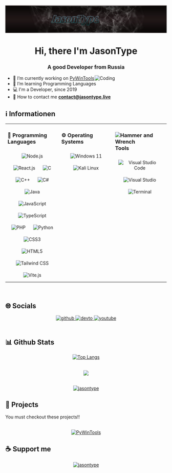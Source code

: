 <img align="center" src="img/banner.png" alt="Banner" />
<h1 align="center">Hi, there I'm JasonType</h1>
<h3 align="center"> A good Developer from Russia </h3>
<img align="right" alt="Coding" width="225" src="https://i.pinimg.com/originals/2a/53/65/2a53651a35816f499270d8275fd5318f.gif" />

- 📝 I’m currently working on [PyWinTools](https://github.com/JasonType/PyWinTools)
- 📖 I’m learning Programming Languages
- 💻 I'm a Developer, since 2019
- 📧 How to contact me **contact@jasontype.live**

## ℹ️ Informationen
<table><tr><td valign="top" width="33%">

### 📖 Programming Languages  
<div align="center">
<img style="margin: 10px" src="https://profilinator.rishav.dev/skills-assets/nodejs-original-wordmark.svg" alt="Node.js" height="50" /> 
<img style="margin: 10px" src="https://profilinator.rishav.dev/skills-assets/react-original-wordmark.svg" alt="React.js" height="50" />
<img style="margin: 10px" src="https://profilinator.rishav.dev/skills-assets/c-original.svg" alt="C" height="50" />  
<img style="margin: 10px" src="https://profilinator.rishav.dev/skills-assets/cplusplus-original.svg" alt="C++" height="50" />
<img style="margin: 10px" src="https://profilinator.rishav.dev/skills-assets/csharp-original.svg" alt="C#" height="50" />
<img style="margin: 10px" src="https://profilinator.rishav.dev/skills-assets/java-original-wordmark.svg" alt="Java" height="50" />  
<img style="margin: 10px" src="https://profilinator.rishav.dev/skills-assets/javascript-original.svg" alt="JavaScript" height="50" />
<img style="margin: 10px" src="https://profilinator.rishav.dev/skills-assets/typescript-original.svg" alt="TypeScript" height="50" />
<img style="margin: 10px" src="https://www.svgrepo.com/show/452088/php.svg" alt="PHP" height="50" />
<img style="margin: 10px" src="https://profilinator.rishav.dev/skills-assets/python-original.svg" alt="Python" height="50" />  
<img style="margin: 10px" src="https://profilinator.rishav.dev/skills-assets/css3-original-wordmark.svg" alt="CSS3" height="50" />
<img style="margin: 10px" src="https://profilinator.rishav.dev/skills-assets/html5-original-wordmark.svg" alt="HTML5" height="50" />
<img style="margin: 10px" src="https://profilinator.rishav.dev/skills-assets/tailwindcss.svg" alt="Tailwind CSS" height="50" />
<img style="margin: 10px" src="https://de.vitejs.dev/logo.svg" alt="Vite.js" height="50" />

</div>

</td><td valign="top" width="33%">

### ⚙️ Operating Systems
<div align="center">  
<img style="margin: 10px" src="https://i.redd.it/ne6ukkej06t71.png" alt="Windows 11" height="50" />
<img style="margin: 10px" src="https://drasite.com/content/img/kali-dragon-icon.svg" alt="Kali Linux" height="50" />

</div>

</td><td valign="top" width="33%">

### <img src="https://raw.githubusercontent.com/Tarikul-Islam-Anik/Animated-Fluent-Emojis/master/Emojis/Objects/Hammer%20and%20Wrench.png" alt="Hammer and Wrench" width="30" height="30" /> Tools  
<div align="center">  
<img style="margin: 10px" src="https://upload.wikimedia.org/wikipedia/commons/9/9a/Visual_Studio_Code_1.35_icon.svg" alt="Visual Studio Code" height="50" /> 
<img style="margin: 10px" src="https://upload.wikimedia.org/wikipedia/commons/thumb/2/2c/Visual_Studio_Icon_2022.svg/1280px-Visual_Studio_Icon_2022.svg.png" alt="Visual Studio" height="50" />
<img style="margin: 10px" src="https://icons.iconarchive.com/icons/paomedia/small-n-flat/96/terminal-icon.png" alt="Terminal" height="50" />

</div

</td></tr></table>  

<br/>  

## 🌐 Socials

<div align="center">
<a href="https://github.com/JasonType" target="_blank">
<img src="https://img.shields.io/badge/github-%2324292e.svg?&style=for-the-badge&logo=github&logoColor=white " alt=github style="margin-bottom: 5px;" />
</a>

<a href="https://dev.to/jasontype" target="_blank">
<img src="https://img.shields.io/badge/dev.to-%2308090A.svg?&style=for-the-badge&logo=dev.to&logoColor=white" alt=devto style="margin-bottom: 5px;" />
</a>

<a href="https://www.youtube.com/c/JasonType" target="_blank">
<img src="https://img.shields.io/badge/youtube-%23EE4831.svg?&style=for-the-badge&logo=youtube&logoColor=white" alt=youtube style="margin-bottom: 5px;" />
</a>

</div>

<br/>
  
## 📊 Github Stats  
<div align="center">
<p><a href="https://github.com/jasontype"><img src="https://github-readme-stats.vercel.app/api/top-langs/?username=jasontype&amp;layout=compact&theme=blue_navy" alt="Top Langs"></a></p></div>

<br/>
  
<div align="center"><img src="https://github-readme-stats.vercel.app/api?username=jasontype&show_icons=true&count_private=true&hide_border=true&theme=blue_navy" align="center" /></div>

<br/>

<p align="center"> <a href="https://github.com/ryo-ma/github-profile-trophy"><img src="https://github-profile-trophy.vercel.app/?username=jasontype&theme=onedark" alt="jasontype" /></a> </p>

## 🚧 Projects  
You must checkout these projects!!<br/><br/>
<div align="center">
<p><a href="https://github.com/JasonType/PyWinTools"><img src="https://github-readme-stats.vercel.app/api/pin/?username=jasontype&repo=PyWinTools&theme=blue_navy" alt="PyWinTools" /></a></p>

</div>

## ☕ Support me
<div align="center">
<p><a href="https://ko-fi.com/jasontype"> <img align="center" src="https://cdn.ko-fi.com/cdn/kofi3.png?v=3" height="50" width="210" alt="jasontype" /></a></p><br><br>

</div>
